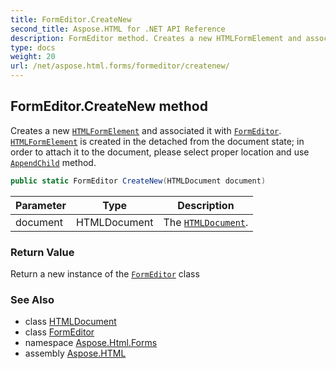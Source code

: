 ```yaml
---
title: FormEditor.CreateNew
second_title: Aspose.HTML for .NET API Reference
description: FormEditor method. Creates a new HTMLFormElement and associated it with FormEditor. HTMLFormElement is created in the detached from the document state in order to attach it to the document please select proper location and use AppendChild method
type: docs
weight: 20
url: /net/aspose.html.forms/formeditor/createnew/
---
```

## FormEditor.CreateNew method

Creates a new [`HTMLFormElement`](../../../aspose.html/htmlformelement/) and associated it with [`FormEditor`](../). [`HTMLFormElement`](../../../aspose.html/htmlformelement/) is created in the detached from the document state; in order to attach it to the document, please select proper location and use [`AppendChild`](../../../aspose.html.dom/node/appendchild/) method.

```csharp
public static FormEditor CreateNew(HTMLDocument document)
```

| Parameter | Type | Description |
| --- | --- | --- |
| document | HTMLDocument | The [`HTMLDocument`](../../../aspose.html/htmldocument/). |

### Return Value

Return a new instance of the [`FormEditor`](../) class

### See Also

* class [HTMLDocument](../../../aspose.html/htmldocument/)
* class [FormEditor](../)
* namespace [Aspose.Html.Forms](../../../aspose.html.forms/)
* assembly [Aspose.HTML](../../../)
